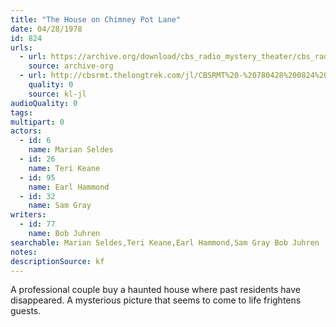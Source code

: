 ```yaml
---
title: "The House on Chimney Pot Lane"
date: 04/28/1978
id: 824
urls: 
  - url: https://archive.org/download/cbs_radio_mystery_theater/cbs_radio_mystery_theater-0801-0850.zip/cbs_radio_mystery_theater-0801-0850%2Fcbsrmt_0824_house_on_chimney_pot_lane.mp3
    source: archive-org
  - url: http://cbsrmt.thelongtrek.com/jl/CBSRMT%20-%20780428%200824%20The%20House%20On%20Chimney%20Pot%20Lane_jl.mp3
    quality: 0
    source: kl-jl
audioQuality: 0
tags: 
multipart: 0
actors:  
  - id: 6
    name: Marian Seldes  
  - id: 26
    name: Teri Keane  
  - id: 95
    name: Earl Hammond  
  - id: 32
    name: Sam Gray
writers:  
  - id: 77
    name: Bob Juhren
searchable: Marian Seldes,Teri Keane,Earl Hammond,Sam Gray Bob Juhren
notes: 
descriptionSource: kf
---
```

A professional couple buy a haunted house where past residents have disappeared. A mysterious picture that seems to come to life frightens guests.